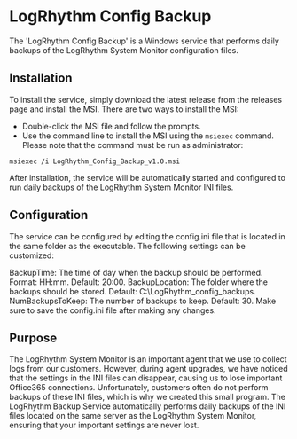# LogRhythm Config Backup

The 'LogRhythm Config Backup' is a Windows service that performs daily backups of the LogRhythm System Monitor configuration files.

## Installation

To install the service, simply download the latest release from the releases page and install the MSI. There are two ways to install the MSI:

* Double-click the MSI file and follow the prompts.
* Use the command line to install the MSI using the `msiexec` command. Please note that the command must be run as administrator:
```
msiexec /i LogRhythm_Config_Backup_v1.0.msi
```
After installation, the service will be automatically started and configured to run daily backups of the LogRhythm System Monitor INI files.


## Configuration

The service can be configured by editing the config.ini file that is located in the same folder as the executable. The following settings can be customized:

BackupTime: The time of day when the backup should be performed. Format: HH:mm. Default: 20:00.
BackupLocation: The folder where the backups should be stored. Default: C:\LogRhythm_config_backups.
NumBackupsToKeep: The number of backups to keep. Default: 30.
Make sure to save the config.ini file after making any changes.

## Purpose

The LogRhythm System Monitor is an important agent that we use to collect logs from our customers. However, during agent upgrades, we have noticed that the settings in the INI files can disappear, causing us to lose important Office365 connections. Unfortunately, customers often do not perform backups of these INI files, which is why we created this small program. The LogRhythm Backup Service automatically performs daily backups of the INI files located on the same server as the LogRhythm System Monitor, ensuring that your important settings are never lost.
